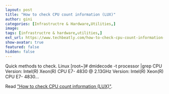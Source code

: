 ```yaml
---
layout: post
title: "How to check CPU count information (LUX)"
author: gini
categories: [Infrastructre & Hardware,Utilities,]
image: 
tags: [infrastructre & hardware,utilities,]
ext_url: https://www.techbeatly.com/how-to-check-cpu-count-information-lux/
show-avatar: true
featured: false
hidden: false
---
```


Quick methods to check. Linux [root~]# dmidecode -t processor |grep CPU Version: Intel(R) Xeon(R) CPU E7- 4830 @ 2.13GHz Version: Intel(R) Xeon(R) CPU E7- 4830...

Read ["How to check CPU count information (LUX)"](https://www.techbeatly.com/how-to-check-cpu-count-information-lux/).